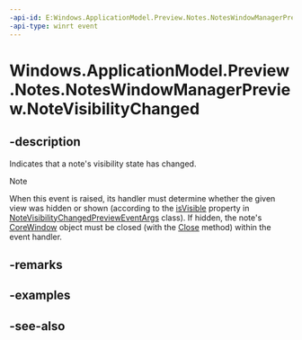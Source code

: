 ```yaml
---
-api-id: E:Windows.ApplicationModel.Preview.Notes.NotesWindowManagerPreview.NoteVisibilityChanged
-api-type: winrt event
---
```


<!-- Event syntax
public event Windows.Foundation.TypedEventHandler NoteVisibilityChanged<Windows.ApplicationModel.Preview.Notes.NotesWindowManagerPreview,  Windows.ApplicationModel.Preview.Notes.NoteVisibilityChangedPreviewEventArgs>
-->

# Windows.ApplicationModel.Preview.Notes.NotesWindowManagerPreview.NoteVisibilityChanged

## -description
Indicates that a note's visibility state has changed.

> [!NOTE]
> When this event is raised, its handler must determine whether the given view was hidden or shown (according to the [isVisible](notevisibilitychangedprevieweventargs_isvisible.md) property in [NoteVisibilityChangedPreviewEventArgs](notevisibilitychangedprevieweventargs.md) class). If hidden, the note's [CoreWindow](../windows.ui.core/corewindow.md) object must be closed (with the [Close](../windows.ui.core/corewindow_close.md) method) within the event handler.

## -remarks

## -examples

## -see-also
